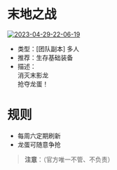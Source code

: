 # 末地之战
<a href="https://ibb.co/XDkd2cD"><img src="https://i.ibb.co/f9GK1j9/2023-04-29-22-06-19.png" alt="2023-04-29-22-06-19" border="0"></a>
* 类型：[团队副本] 多人
* 推荐：生存基础装备
* 描述：<br/>消灭末影龙<br/>抢夺龙蛋！
# 规则
* 每周六定期刷新 
* 龙蛋可随意争抢 
>**注意**：（官方唯一不管、不负责）

